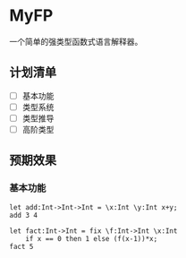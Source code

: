 # MyFP

一个简单的强类型函数式语言解释器。

## 计划清单

- [ ] 基本功能
- [ ] 类型系统
- [ ] 类型推导
- [ ] 高阶类型

## 预期效果

### 基本功能

```
let add:Int->Int->Int = \x:Int \y:Int x+y;
add 3 4
```

```
let fact:Int->Int = fix \f:Int->Int \x:Int
	if x == 0 then 1 else (f(x-1))*x;
fact 5
```

